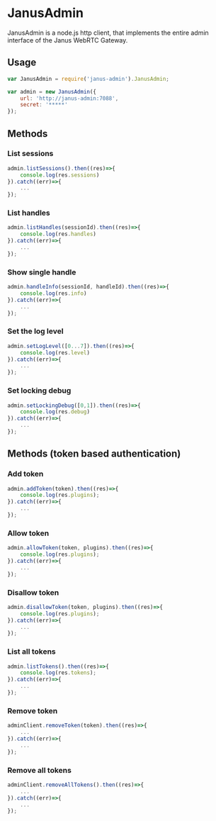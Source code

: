 JanusAdmin
===========

JanusAdmin is a node.js http client, that implements the entire admin interface of the Janus WebRTC Gateway.

Usage
-------------
```javascript
var JanusAdmin = require('janus-admin').JanusAdmin;

var admin = new JanusAdmin({
    url: 'http://janus-admin:7088',
    secret: '*****'
});
```

Methods
---------------

### List sessions

```javascript
admin.listSessions().then((res)=>{
    console.log(res.sessions)
}).catch((err)=>{
    ...
});
```

### List handles

```javascript
admin.listHandles(sessionId).then((res)=>{
    console.log(res.handles)
}).catch((err)=>{
    ...
});
```

### Show single handle

```javascript
admin.handleInfo(sessionId, handleId).then((res)=>{
    console.log(res.info)
}).catch((err)=>{
    ...
});
```

### Set the log level

```javascript
admin.setLogLevel([0...7]).then((res)=>{
    console.log(res.level)
}).catch((err)=>{
    ...
});
```

### Set locking debug

```javascript
admin.setLockingDebug([0,1]).then((res)=>{
    console.log(res.debug)
}).catch((err)=>{
    ...
});
```
    
Methods (token based authentication)
------------------------------------

### Add token

```javascript
admin.addToken(token).then((res)=>{
    console.log(res.plugins);
}).catch((err)=>{
    ...
});
```

### Allow token

```javascript
admin.allowToken(token, plugins).then((res)=>{
    console.log(res.plugins);
}).catch((err)=>{
    ...
});
```

### Disallow token

```javascript
admin.disallowToken(token, plugins).then((res)=>{
    console.log(res.plugins);
}).catch((err)=>{
    ...
});
```

### List all tokens

```javascript
admin.listTokens().then((res)=>{
    console.log(res.tokens);
}).catch((err)=>{
    ...
});
```

### Remove token

```javascript
adminClient.removeToken(token).then((res)=>{
    ...
}).catch((err)=>{
    ...
});
```

### Remove all tokens

```javascript
adminClient.removeAllTokens().then((res)=>{
    ...
}).catch((err)=>{
    ...
});
```
